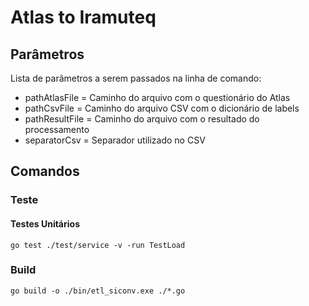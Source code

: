 # Atlas to Iramuteq

## Parâmetros

Lista de parâmetros a serem passados na linha de comando:

* pathAtlasFile = Caminho do arquivo com o questionário do Atlas
* pathCsvFile = Caminho do arquivo CSV com o dicionário de labels
* pathResultFile = Caminho do arquivo com o resultado do processamento
* separatorCsv = Separador utilizado no CSV

## Comandos

### Teste

#### Testes Unitários

```
go test ./test/service -v -run TestLoad
```

### Build

```
go build -o ./bin/etl_siconv.exe ./*.go
```
